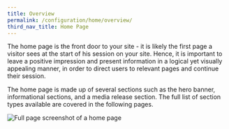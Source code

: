```yaml
---
title: Overview
permalink: /configuration/home/overview/
third_nav_title: Home Page
---
```

The home page is the front door to your site - it is likely the first page a visitor sees at the start of his session on your site. Hence, it is important to leave a positive impression and present information in a logical yet visually appealing manner, in order to direct users to relevant pages and continue their session.

The home page is made up of several sections such as the hero banner, informational sections, and a media release section. The full list of section types available are covered in the following pages.

![Full page screenshot of a home page](/images/config/home.png)